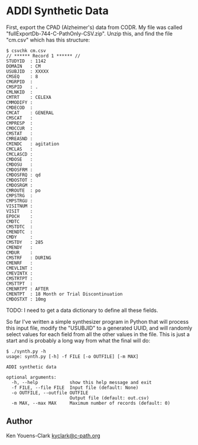 # ADDI Synthetic Data

First, export the CPAD (Alzheimer's) data from CODR.
My file was called "fullExportDb-744-C-PathOnly-CSV.zip".
Unzip this, and find the file "cm.csv" which has this structure:

```
$ csvchk cm.csv
// ****** Record 1 ****** //
STUDYID  : 1142
DOMAIN   : CM
USUBJID  : XXXXX
CMSEQ    : 8
CMGRPID  :
CMSPID   : .
CMLNKID  :
CMTRT    : CELEXA
CMMODIFY :
CMDECOD  :
CMCAT    : GENERAL
CMSCAT   :
CMPRESP  :
CMOCCUR  :
CMSTAT   :
CMREASND :
CMINDC   : agitation
CMCLAS   :
CMCLASCD :
CMDOSE   :
CMDOSU   :
CMDOSFRM :
CMDOSFRQ : qd
CMDOSTOT :
CMDOSRGM :
CMROUTE  : po
CMPSTRG  :
CMPSTRGU :
VISITNUM :
VISIT    :
EPOCH    :
CMDTC    :
CMSTDTC  :
CMENDTC  :
CMDY     :
CMSTDY   : 285
CMENDY   :
CMDUR    :
CMSTRF   : DURING
CMENRF   :
CMEVLINT :
CMEVINTX :
CMSTRTPT :
CMSTTPT  :
CMENRTPT : AFTER
CMENTPT  : 18 Month or Trial Discontinuation
CMDOSTXT : 10mg
```

TODO: I need to get a data dictionary to define all these fields.

So far I've written a simple synthesizer program in Python that will process this input file, modify the "USUBJID" to a generated UUID, and will randomly select values for each field from all the other values in the file.
This is just a start and is probably a long way from what the final will do:

```
$ ./synth.py -h
usage: synth.py [-h] -f FILE [-o OUTFILE] [-m MAX]

ADDI synthetic data

optional arguments:
  -h, --help            show this help message and exit
  -f FILE, --file FILE  Input file (default: None)
  -o OUTFILE, --outfile OUTFILE
                        Output file (default: out.csv)
  -m MAX, --max MAX     Maximum number of records (default: 0)
```

## Author

Ken Youens-Clark <kyclark@c-path.org>
